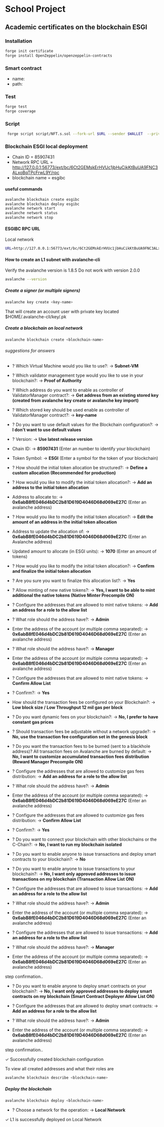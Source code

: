 # School Project

## Academic certificates on the blockchain ESGI

### Installation

```sh
forge init certificate
forge install OpenZeppelin/openzeppelin-contracts
```

### Smart contract

- name:
- path: 

### Test

```sh
forge test
forge coverage 
```

### Script

```sh
 forge script script/NFT.s.sol --fork-url $URL --sender $WALLET  --private-key $PK --broadcast
```

### Blockchain ESGI local deployment

- Chain ID = 85907431
- Network RPC URL = http://127.0.0.1:56773/ext/bc/6Ct2GEMskErHVUc1jbHuCikKtBuUA9FNC3ALxoBqTPcFrwL9Y/rpc
- blockchain name = esgibc

#### useful commands 

```sh
avalanche blockchain create esgibc
avalanche blockchain deploy esgibc
avalanche network start
avalanche network status
avalanche network stop
```

#### ESGIBC RPC URL

Local network

```sh
URL=http://127.0.0.1:56773/ext/bc/6Ct2GEMskErHVUc1jbHuCikKtBuUA9FNC3ALxoBqTPcFrwL9Y/rpc
```

#### How to create an L1 subnet with avalanche-cli

Verify the avalanche version is 1.8.5
Do not work with version 2.0.0

```sh
avalanche --version
```

##### Create a signer (or multiple signers)

```sh
avalanche key create <key-name>
```

That will create an account user with private key located $HOME/.avalanche-cli/key/<key-name>.pk

##### Create a blockchain on local network

```sh
avalanche blockchain create <blockchain-name>
```

###### suggestions for answers

- ? Which Virtual Machine would you like to use?:
-> **Subnet-VM**

- ? Which validator management type would you like to use in your blockchain?:
-> **Proof of Authority**

- ? Which address do you want to enable as controller of ValidatorManager contract?:
-> **Get address from an existing stored key (created from avalanche key create or avalanche key import)**

- ? Which stored key should be used enable as controller of ValidatorManager contract?:
-> **key-name**

- ? Do you want to use default values for the Blockchain configuration?:
-> **I don't want to use default values**

- ? Version:
-> **Use latest release version**

- Chain ID: 
-> **85907431** (Enter an number to identify your blockchain)

- Token Symbol: 
-> **ESGI** (Enter a symbol for the token of your blockchain)

- ? How should the initial token allocation be structured?:
-> **Define a custom allocation (Recommended for production)**

- ? How would you like to modify the initial token allocation?:
-> **Add an address to the initial token allocation**

- Address to allocate to: 
-> **0x6abB8fE046d4bDC2b81D619D4046D68d069eE27C** (Enter an avalanche address)

- ? How would you like to modify the initial token allocation?:
-> **Edit the amount of an address in the initial token allocation**

- Address to update the allocation of: 
-> **0x6abB8fE046d4bDC2b81D619D4046D68d069eE27C** (Enter an Avalanche address)

- Updated amount to allocate (in ESGI units): 
-> **1070** (Enter an amount of tokens)

- ? How would you like to modify the initial token allocation?:
-> **Confirm and finalize the initial token allocation**

- ? Are you sure you want to finalize this allocation list?:
-> **Yes**

- ? Allow minting of new native tokens?:
-> **Yes, I want to be able to mint additional the native tokens (Native Minter Precompile ON)**

- ? Configure the addresses that are allowed to mint native tokens:
-> **Add an address for a role to the allow list**

- ? What role should the address have?:
-> **Admin**

- Enter the address of the account (or multiple comma separated):
-> **0x6abB8fE046d4bDC2b81D619D4046D68d069eE27C** (Enter an avalanche address)

- ? What role should the address have?:
-> **Manager**

- Enter the address of the account (or multiple comma separated):
-> **0x6abB8fE046d4bDC2b81D619D4046D68d069eE27C** (Enter an avalanche address)

- ? Configure the addresses that are allowed to mint native tokens:
-> **Confirm Allow List**

- ? Confirm?:
-> **Yes**

- How should the transaction fees be configured on your Blockchain?:
-> **Low block size    / Low Throughput    12 mil gas per block**

- ? Do you want dynamic fees on your blockchain?:
-> **No, I prefer to have constant gas prices**

- ? Should transaction fees be adjustable without a network upgrade?:
-> **No, use the transaction fee configuration set in the genesis block**

- ? Do you want the transaction fees to be burned (sent to a blackhole address)? All transaction fees on Avalanche are burned by default:
-> **No, I want to customize accumulated transaction fees distribution (Reward Manager Precompile ON)**

- ? Configure the addresses that are allowed to customize gas fees distribution:
-> **Add an address for a role to the allow list**

- ? What role should the address have?:
-> **Admin**

- Enter the address of the account (or multiple comma separated):
-> **0x6abB8fE046d4bDC2b81D619D4046D68d069eE27C** (Enter an avalanche address)

- ? Configure the addresses that are allowed to customize gas fees distribution:
-> **Confirm Allow List**

- ? Confirm?:
-> **Yes**

- ? Do you want to connect your blockchain with other blockchains or the C-Chain?:
-> **No, I want to run my blockchain isolated**

- ? Do you want to enable anyone to issue transactions and deploy smart contracts to your blockchain?:
-> **No**

- ? Do you want to enable anyone to issue transactions to your blockchain?:
-> **No, I want only approved addresses to issue transactions on my blockchain (Transaction Allow List ON)**

- ? Configure the addresses that are allowed to issue transactions:
-> **Add an address for a role to the allow list**

- ? What role should the address have?:
-> **Admin**

- Enter the address of the account (or multiple comma separated):
-> **0x6abB8fE046d4bDC2b81D619D4046D68d069eE27C** (Enter an avalanche address)

- ? Configure the addresses that are allowed to issue transactions:
-> **Add an address for a role to the allow list**

- ? What role should the address have?:
-> **Manager**

- Enter the address of the account (or multiple comma separated):
-> **0x6abB8fE046d4bDC2b81D619D4046D68d069eE27C** (Enter an avalanche address)

step confirmation..

- ? Do you want to enable anyone to deploy smart contracts on your blockchain?:
-> **No, I want only approved addresses to deploy smart contracts on my blockchain (Smart Contract Deployer Allow List ON)**

- ? Configure the addresses that are allowed to deploy smart contracts:
-> **Add an address for a role to the allow list**

- ? What role should the address have?:
-> **Admin**

- Enter the address of the account (or multiple comma separated):
-> **0x6abB8fE046d4bDC2b81D619D4046D68d069eE27C** (Enter an avalanche address)

step confirmation..

✓ Successfully created blockchain configuration


To view all created addresses and what their roles are

```sh
avalanche blockchain describe <blockchain-name>
```

##### Deploy the blockchain

```sh
avalanche blockchain deploy <blockchain-name>
```

- ? Choose a network for the operation:
-> **Local Network**

✓ L1 is successfully deployed on Local Network
